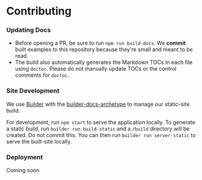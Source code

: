 Contributing
============

### Updating Docs
* Before opening a PR, be sure to run `npm run build-docs`. We **commit** built examples to this repository because they're small and meant to be read.
* The build also automatically generates the Markdown TOCs in each file using `doctoc`. Please do not manually update TOCs or the control comments for `doctoc`.

### Site Development
We use [Builder](https://github.com/FormidableLabs/builder) with the [builder-docs-archetype](https://github.com/FormidableLabs/builder-docs-archetype) to manage our static-site build.

For development, run `npm start` to serve the application locally. To generate a static build, run `builder run build-static` and a `/build` directory will be created. Do not commit this. You can then run `builder run server-static` to serve the built-site locally.

### Deployment
Coming soon
